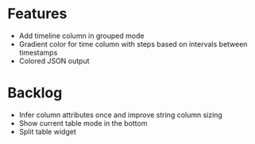 # Features
- Add timeline column in grouped mode
- Gradient color for time column with steps based on intervals between timestamps
- Colored JSON output

# Backlog
- Infer column attributes once and improve string column sizing
- Show current table mode in the bottom
- Split table widget
